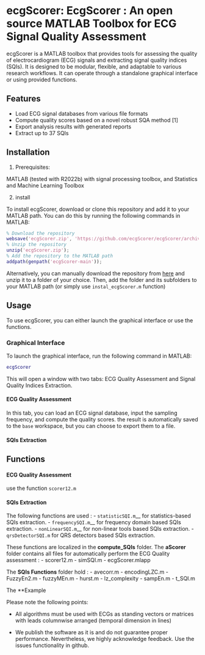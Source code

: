 # ecgScorer: EcgScorer : An open source MATLAB Toolbox for ECG Signal Quality Assessment

ecgScorer is a MATLAB toolbox that provides tools for assessing the quality of electrocardiogram (ECG) signals and extracting signal quality indices (SQIs). It is designed to be modular, flexible, and adaptable to various research workflows. It can operate through a standalone graphical interface or using provided functions.

## Features

- Load ECG signal databases from various file formats
- Compute quality scores based on a novel robust SQA method [1]
- Export analysis results with generated reports
- Extract up to 37 SQIs 

## Installation
1. Prerequisites:

MATLAB (tested with R2022b) with signal processing toolbox, and Statistics and Machine Learning Toolbox

2. install

To install ecgScorer, download or clone this repository and add it to your MATLAB path. You can do this by running the following commands in MATLAB:

```matlab
% Download the repository
websave('ecgScorer.zip', 'https://github.com/ecgScorer/ecgScorer/archive/refs/heads/main.zip');
% Unzip the repository
unzip('ecgScorer.zip');
% Add the repository to the MATLAB path
addpath(genpath('ecgScorer-main'));
```

Alternatively, you can manually download the repository from [here](https://github.com/ecgScorer/ecgScorer/archive/refs/heads/main.zip) and unzip it to a folder of your choice. Then, add the folder and its subfolders to your MATLAB path (or simply use `instal_ecgScorer.m` function)

## Usage

To use ecgScorer, you can either launch the graphical interface or use the functions.

### Graphical Interface

To launch the graphical interface, run the following command in MATLAB:

```matlab
ecgScorer
```

This will open a window with two tabs: ECG Quality Assessment and Signal Quality Indices Extraction.

#### ECG Quality Assessment

In this tab, you can load an ECG signal database, input the sampling frequency, and compute the quality scores. the result is automatically saved to the `base` workspace, but you can choose to export them to a file.

#### SQIs Extraction

## Functions
#### ECG Quality Assessment

use the function `scorer12.m`

#### SQIs Extraction
The following functions are used :
				- `statisticSQI.m`__ for statistics-based SQIs extraction.
				- `frequencySQI.m`__ for frequency domain based SQIs extraction.
				- `nonLinearSQI.m`__ for non-linear tools based SQIs extraction.
				- `qrsDetectorSQI.m` for QRS detectors based SQIs extraction.

These functions are localized in the **compute_SQIs** folder.
The **aScorer** folder contains all files for automatically perform the ECG Quality assessment : 
					- scorer12.m
					- simSQI.m 
					- ecgScorer.mlapp

The **SQIs Functions** folder hold :
					- avecorr.m
					- encodingLZC.m
					- FuzzyEn2.m
					- fuzzyMEn.m
					- hurst.m
					- lz_complexity
					- sampEn.m
					- t_SQI.m

The **Example

Please note the following points:
* All algorithms must be used with ECGs as standing vectors or matrices with leads columnwise arranged (temporal dimension in lines)

* We publish the software as it is and do not guarantee proper performance. Nevertheless, we highly acknowledge feedback. Use the issues functionality in github.